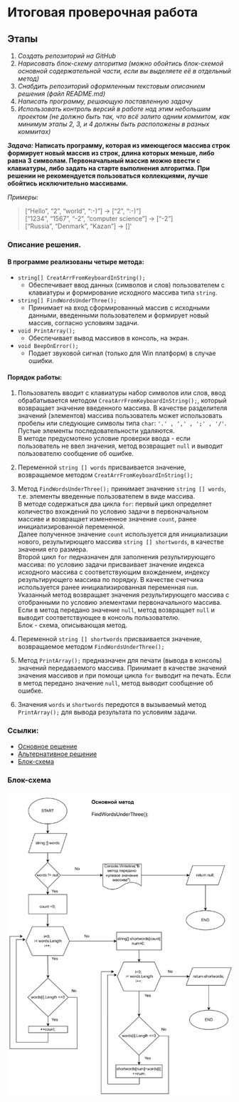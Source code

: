 # Итоговая проверочная работа
## Этапы

1. *Создать репозиторий на GitHub*
2. *Нарисовать блок-схему алгоритма (можно обойтись блок-схемой основной содержательной части, если вы выделяете её в отдельный метод)*
3. *Снабдить репозиторий оформленным текстовым описанием решения (файл README.md)*
4. *Написать программу, решающую поставленную задачу*
5. *Использовать контроль версий в работе над этим небольшим проектом (не должно быть так, что всё залито одним коммитом, как минимум этапы 2, 3, и 4 должны быть расположены в разных коммитах)*  

***Задача:*** **Написать программу, которая из имеющегося массива строк формирует новый массив из строк, длина которых меньше, либо равна 3 символам. Первоначальный массив можно ввести с клавиатуры, либо задать на старте выполнения алгоритма. При решении не рекомендуется пользоваться коллекциями, лучше обойтись исключительно массивами.**

*Примеры:* 
 
>[“Hello”, “2”, “world”, “:-)”] → [“2”, “:-)”]  
>[“1234”, “1567”, “-2”, “computer science”] → [“-2”]  
>[“Russia”, “Denmark”, “Kazan”] → []'





### Описание решения.

#### В программе реализованы четыре метода:   
* ```string[] CreatArrFromKeyboardInString();```    
    * Обеспечивает ввод данных (символов и слов) пользователем с клавиатуры и формирование исходного массива типа ```string```.   
* ```string[] FindWordsUnderThree();```   
    * Принимает на вход сформированный массив с исходными данными, введенными пользователем и формирует новый массив, согласно условиям задачи.   
* ```void PrintArray();```   
    * Обеспечивает вывод массивов в консоль, на экран.   
* ```void BeepOnError();```   
    * Подает звуковой сигнал (только для Win платформ) в случае ошибки.   

#### Порядок работы:

1. Пользователь вводит с клавиатуры набор символов или слов, ввод обрабатывается методом ```CreatArrFromKeyboardInString();```, который возвращает значение введенного массива. В качестве разделителя значений (элементов) массива пользователь может использовать пробелы или следующие символы типа ```char```: ``'.' , ',' , ';' , '/'``.    
Пустые элементы последовательности удаляются.   
В методе предусмотено условие проверки ввода - если пользователь не ввел значения, метод возвращает ```null``` и выводит пользователю сообщение об ошибке.   
2. Переменной ```string [] words``` присваивается значение, возвращаемое методом ```CreatArrFromKeyboardInString();```
3. Метод ```FindWordsUnderThree();``` принимает значение ```string [] words```, т.е. элементы введенные пользователем в виде массива.   
 В методе содержаться два цикла ```for```: первый цикл определяет количество вхождений по условию задачи в первоначальном массиве и возвращает  измененное значение ```count```, ранее инициализированной переменной.    
 Далее полученное значение ```count``` используется для инициализации нового, результирющего массива ```string [] shortwords```, в качестве значения  его размера.   
 Второй цикл ```for``` педназначен для заполнения результирующего массива: по условию задачи присваивает значение индекса исходного массива с соответствующим вхождением, индексу результирующего массива по порядку. В качестве счетчика используется ранее инициализированная переменная ```num```.   
Указанный метод возвращает значения результирующего массива с отобранными по условию элементами первоначального массива. Если в метод передано значение ```null```, метод возвращает ```null``` и выводит соответствующее в консоль пользователю.   
Блок - схема, описывающая метод. 

4. Переменной ```string [] shortwords``` присваивается значение, возвращаемое методом ```FindWordsUnderThree();```

5. Метод ```PrintArray();``` предназначен для печати (вывода в консоль) значений передаваемого массива. Принимает в качестве значений значения массивов и при помощи цикла ```for``` выводит на печать. Если в метод передано значение ```null```, метод выводит сообщение об ошибке.
6. Значения ```words``` и ```shortwords``` передются в вызываемый метод ```PrintArray();``` для вывода результата по условиям задачи.

### Ссылки:

* [Основное решение](//MAINSOLUTION/Program.cs)
* [Альтернативное решение](//ALTERNATIVESOL/Program.cs)
* [Блок-схема](final.png)

### Блок-схема

![Блок-схема](final.png)